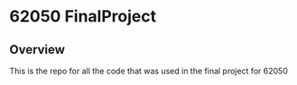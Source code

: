 # 62050 FinalProject
## Overview
This is the repo for all the code that was used in the final project for 62050
